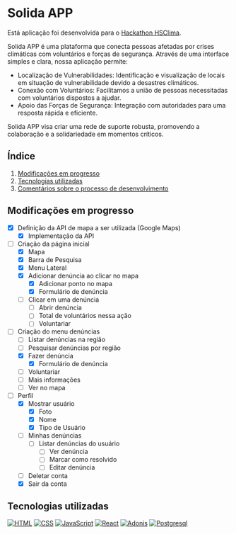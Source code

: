 # Solida APP
Está aplicação foi desenvolvida para o [Hackathon HSClima](http://hackathon.sbc.org.br/hsclima/index.html).

Solida APP é uma plataforma que conecta pessoas afetadas por crises climáticas com voluntários e forças de segurança. Através de uma interface simples e clara, nossa aplicação permite:

- Localização de Vulnerabilidades: Identificação e visualização de locais em situação de vulnerabilidade devido a desastres climáticos.
- Conexão com Voluntários: Facilitamos a união de pessoas necessitadas com voluntários dispostos a ajudar.
- Apoio das Forças de Segurança: Integração com autoridades para uma resposta rápida e eficiente.

Solida APP visa criar uma rede de suporte robusta, promovendo a colaboração e a solidariedade em momentos críticos.

## Índice
1. [Modificações em progresso](#modificações-em-progresso)
2. [Tecnologias utilizadas](#tecnologias-utilizadas)
3. [Comentários sobre o processo de desenvolvimento](#comentários-sobre-o-processo-de-desenvolvimento)

## Modificações em progresso
- [X] Definição da API de mapa a ser utilizada (Google Maps)
    - [X] Implementação da API
- [ ] Criação da página inicial
    - [X] Mapa
    - [X] Barra de Pesquisa
    - [X] Menu Lateral
    - [X] Adicionar denúncia ao clicar no mapa
        - [X] Adicionar ponto no mapa
        - [X] Formulário de denúncia
    - [ ] Clicar em uma denúncia
        - [ ] Abrir denúncia
        - [ ] Total de voluntários nessa ação
        - [ ] Voluntariar
- [ ] Criação do menu denúncias
    - [ ] Listar denúncias na região
    - [ ] Pesquisar denúncias por região
    - [X] Fazer denúncia
        - [X] Formulário de denúncia
    - [ ] Voluntariar
    - [ ] Mais informações
    - [ ] Ver no mapa
- [ ] Perfil
    - [X] Mostrar usuário
        - [X] Foto
        - [X] Nome
        - [X] Tipo de Usuário
    - [ ] Minhas denúncias
        - [ ] Listar denúncias do usuário
            - [ ] Ver denúncia
            - [ ] Marcar como resolvido
            - [ ] Editar denúncia
    - [ ] Deletar conta
    - [X] Sair da conta

## Tecnologias utilizadas
[![HTML](https://img.shields.io/badge/-HTML-000?&logo=html5&logoColor=orange)](#)
[![CSS](https://img.shields.io/badge/-CSS-000?&logo=css3&logoColor=blue)](#)
[![JavaScript](https://img.shields.io/badge/-JavaScript-000?&logo=JavaScript&logoColor=ddc508)](#)
[![React](https://img.shields.io/badge/-React-000?&logo=React&logoColor=blue)](#)
[![Adonis](https://img.shields.io/badge/adonisjs-000?logo=adonisjs&logoColor=blue)](#)
[![Postgresql](https://img.shields.io/badge/postgresql-000?logo=postgresql&logoColor=blue)](#)